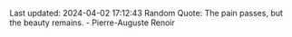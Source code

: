 Last updated: 2024-04-02 17:12:43
Random Quote: The pain passes, but the beauty remains. - Pierre-Auguste Renoir